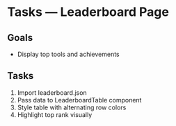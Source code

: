 # Tasks — Leaderboard Page

## Goals

- Display top tools and achievements

## Tasks

1. Import leaderboard.json
2. Pass data to LeaderboardTable component
3. Style table with alternating row colors
4. Highlight top rank visually
